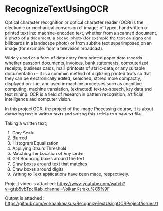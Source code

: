 # RecognizeTextUsingOCR
Optical character recognition or optical character reader (OCR) is the electronic or mechanical conversion of images of typed, handwritten or printed text into machine-encoded text, whether from a scanned document, a photo of a document, a scene-photo (for example the text on signs and billboards in a landscape photo) or from subtitle text superimposed on an image (for example: from a television broadcast).

Widely used as a form of data entry from printed paper data records – whether passport documents, invoices, bank statements, computerized receipts, business cards, mail, printouts of static-data, or any suitable documentation – it is a common method of digitizing printed texts so that they can be electronically edited, searched, stored more compactly, displayed on-line, and used in machine processes such as cognitive computing, machine translation, (extracted) text-to-speech, key data and text mining. OCR is a field of research in pattern recognition, artificial intelligence and computer vision.

In this project,OCR, the project of the Image Processing course, it is about detecting text in written texts and writing this article to a new txt file.

Taking a written text;
1. Gray Scale 
2. Blurred
3. Histogram Equalization
4. Appliying Otsu's Threshold
5. Matching the Location of Any Letter
6. Get Bounding boxes around the text
7. Draw boxes around text that matches
8. Draw boxes around digits
9. Writing to Text 
applications have been made, respectively.

Project video is attached:
https://www.youtube.com/watch?v=gtsb5vbTpdI&ab_channel=VolkanKaraku%C5%9F

Output is attached :
https://github.com/volkaankarakus/RecognizeTextUsingOCRProject/issues/1
